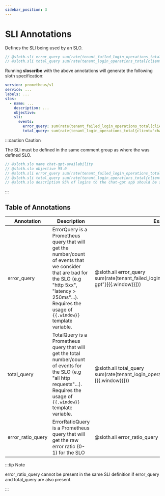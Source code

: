 ```yaml
---
sidebar_position: 3
---
```


# SLI Annotations

Defines the SLI being used by an SLO.

```go
// @sloth.sli error_query sum(rate(tenant_failed_login_operations_total{client="chat-gpt"}[{{.window}}])) OR on() vector(0)
// @sloth.sli total_query sum(rate(tenant_login_operations_total{client="chat-gpt"}[{{.window}}]))
```

Running **sloscribe** with the above annotations will generate the following sloth specification:

```yaml
version: prometheus/v1
service: ...
labels: ...
slos:
  - name: ...
    description: ...
    objective: 
    sli:
      events:
        error_query: sum(rate(tenant_failed_login_operations_total{client="chat-gpt"}[{{.window}}])) OR on() vector(0)
        total_query: sum(rate(tenant_login_operations_total{client="chat-gpt"}[{{.window}}]))
```

:::caution Caution

The SLI must be defined in the same comment group as where the was defined SLO.

```go
// @sloth.slo name chat-gpt-availability
// @sloth.slo objective 95.0
// @sloth.sli error_query sum(rate(tenant_failed_login_operations_total{client="chat-gpt"}[{{.window}}])) OR on() vector(0)
// @sloth.sli total_query sum(rate(tenant_login_operations_total{client="chat-gpt"}[{{.window}}]))
// @sloth.slo description 95% of logins to the chat-gpt app should be successful.
```

:::

## Table of Annotations
| Annotation        | Description                                                                                                                                                                                                        | Example                                                                                                |
|-------------------|--------------------------------------------------------------------------------------------------------------------------------------------------------------------------------------------------------------------|--------------------------------------------------------------------------------------------------------|
| error_query       | ErrorQuery is a Prometheus query that will get the number/count of events that we consider that are bad for the SLO (e.g "http 5xx", "latency > 250ms"...). Requires the usage of `{{.window}}` template variable. | @sloth.sli error_query sum(rate(tenant_failed_login_operations_total{client="chat-gpt"}[{{.window}}])) |
| total_query       | TotalQuery is a Prometheus query that will get the total number/count of events for the SLO (e.g "all http requests"...). Requires the usage of `{{.window}}` template variable.                                   | @sloth.sli total_query sum(rate(tenant_login_operations_total{client="chat-gpt"}[{{.window}}]))        |
| error_ratio_query | ErrorRatioQuery is a Prometheus query that will get the raw error ratio (0-1) for the SLO                                                                                                                          | @sloth.sli error_ratio_query                                                                           |

:::tip Note

error_ratio_query cannot be present in the same SLI definition if error_query and total_query are also present.

:::

